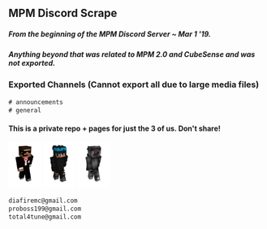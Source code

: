 ## MPM Discord Scrape

##### From the beginning of the MPM Discord Server ~ Mar 1 '19.
##### Anything beyond that was related to MPM 2.0 and CubeSense and was not exported.


### Exported Channels (Cannot export all due to large media files)

```
# announcements
# general
```

#### This is a private repo + pages for just the 3 of us. Don't share!


<img src= img/Diafire.png width="64px" height="90px">
<img src= img/ProBoss19.png width="64px" height="90px">
<img src= img/Total4Tune.png width="64px" height="90px">

```
diafiremc@gmail.com
proboss199@gmail.com
total4tune@gmail.com 
```
